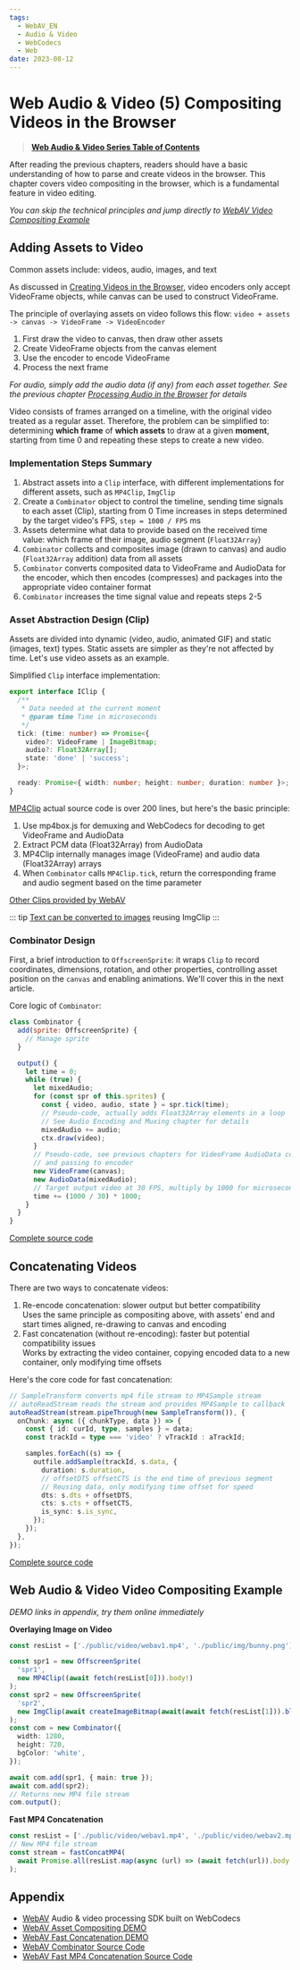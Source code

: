 ```yaml
---
tags:
  - WebAV_EN
  - Audio & Video
  - WebCodecs
  - Web
date: 2023-08-12
---
```


# Web Audio & Video (5) Compositing Videos in the Browser

> [**Web Audio & Video Series Table of Contents**](/tag/WebAV_EN)

After reading the previous chapters, readers should have a basic understanding of how to parse and create videos in the browser.
This chapter covers video compositing in the browser, which is a fundamental feature in video editing.

_You can skip the technical principles and jump directly to [WebAV Video Compositing Example](#webav-video-compositing-example)_

## Adding Assets to Video

Common assets include: videos, audio, images, and text

As discussed in [Creating Videos in the Browser](/posts/2023/07/31/webav-3-create-video/), video encoders only accept VideoFrame objects, while canvas can be used to construct VideoFrame.

The principle of overlaying assets on video follows this flow: `video + assets -> canvas -> VideoFrame -> VideoEncoder`

1. First draw the video to canvas, then draw other assets
2. Create VideoFrame objects from the canvas element
3. Use the encoder to encode VideoFrame
4. Process the next frame

_For audio, simply add the audio data (if any) from each asset together. See the previous chapter [Processing Audio in the Browser](/posts/2023/08/05/webav-4-process-audio/) for details_

Video consists of frames arranged on a timeline, with the original video treated as a regular asset.
Therefore, the problem can be simplified to: determining **which frame** of **which assets** to draw at a given **moment**, starting from time 0 and repeating these steps to create a new video.

### Implementation Steps Summary

1. Abstract assets into a `Clip` interface, with different implementations for different assets, such as `MP4Clip`, `ImgClip`
2. Create a `Combinator` object to control the timeline, sending time signals to each asset (Clip), starting from 0
   Time increases in steps determined by the target video's FPS, `step = 1000 / FPS` ms
3. Assets determine what data to provide based on the received time value: which frame of their image, audio segment (`Float32Array`)
4. `Combinator` collects and composites image (drawn to canvas) and audio (`Float32Array` addition) data from all assets
5. `Combinator` converts composited data to VideoFrame and AudioData for the encoder, which then encodes (compresses) and packages into the appropriate video container format
6. `Combinator` increases the time signal value and repeats steps 2-5

### Asset Abstraction Design (Clip)

Assets are divided into dynamic (video, audio, animated GIF) and static (images, text) types. Static assets are simpler as they're not affected by time. Let's use video assets as an example.

Simplified `Clip` interface implementation:

```ts
export interface IClip {
  /**
   * Data needed at the current moment
   * @param time Time in microseconds
   */
  tick: (time: number) => Promise<{
    video?: VideoFrame | ImageBitmap;
    audio?: Float32Array[];
    state: 'done' | 'success';
  }>;

  ready: Promise<{ width: number; height: number; duration: number }>;
}
```

[MP4Clip][2] actual source code is over 200 lines, but here's the basic principle:

1. Use mp4box.js for demuxing and WebCodecs for decoding to get VideoFrame and AudioData
2. Extract PCM data (Float32Array) from AudioData
3. MP4Clip internally manages image (VideoFrame) and audio data (Float32Array) arrays
4. When `Combinator` calls `MP4Clip.tick`, return the corresponding frame and audio segment based on the time parameter

[Other Clips provided by WebAV][1]

::: tip
[Text can be converted to images][8] reusing ImgClip
:::

### Combinator Design

First, a brief introduction to `OffscreenSprite`: it wraps `Clip` to record coordinates, dimensions, rotation, and other properties, controlling asset position on the `canvas` and enabling animations. We'll cover this in the next article.

Core logic of `Combinator`:

```js
class Combinator {
  add(sprite: OffscreenSprite) {
    // Manage sprite
  }

  output() {
    let time = 0;
    while (true) {
      let mixedAudio;
      for (const spr of this.sprites) {
        const { video, audio, state } = spr.tick(time);
        // Pseudo-code, actually adds Float32Array elements in a loop
        // See Audio Encoding and Muxing chapter for details
        mixedAudio += audio;
        ctx.draw(video);
      }
      // Pseudo-code, see previous chapters for VideoFrame AudioData construction
      // and passing to encoder
      new VideoFrame(canvas);
      new AudioData(mixedAudio);
      // Target output video at 30 FPS, multiply by 1000 for microseconds
      time += (1000 / 30) * 1000;
    }
  }
}
```

[Complete source code][3]

## Concatenating Videos

There are two ways to concatenate videos:

1. Re-encode concatenation: slower output but better compatibility  
   Uses the same principle as compositing above, with assets' end and start times aligned, re-drawing to canvas and encoding
2. Fast concatenation (without re-encoding): faster but potential compatibility issues  
   Works by extracting the video container, copying encoded data to a new container, only modifying time offsets

Here's the core code for fast concatenation:

```ts
// SampleTransform converts mp4 file stream to MP4Sample stream
// autoReadStream reads the stream and provides MP4Sample to callback
autoReadStream(stream.pipeThrough(new SampleTransform()), {
  onChunk: async ({ chunkType, data }) => {
    const { id: curId, type, samples } = data;
    const trackId = type === 'video' ? vTrackId : aTrackId;

    samples.forEach((s) => {
      outfile.addSample(trackId, s.data, {
        duration: s.duration,
        // offsetDTS offsetCTS is the end time of previous segment
        // Reusing data, only modifying time offset for speed
        dts: s.dts + offsetDTS,
        cts: s.cts + offsetCTS,
        is_sync: s.is_sync,
      });
    });
  },
});
```

[Complete source code][4]

## Web Audio & Video Video Compositing Example

_DEMO links in appendix, try them online immediately_

**Overlaying Image on Video**

```ts
const resList = ['./public/video/webav1.mp4', './public/img/bunny.png'];

const spr1 = new OffscreenSprite(
  'spr1',
  new MP4Clip((await fetch(resList[0])).body!)
);
const spr2 = new OffscreenSprite(
  'spr2',
  new ImgClip(await createImageBitmap(await(await fetch(resList[1])).blob()))
);
const com = new Combinator({
  width: 1280,
  height: 720,
  bgColor: 'white',
});

await com.add(spr1, { main: true });
await com.add(spr2);
// Returns new MP4 file stream
com.output();
```

**Fast MP4 Concatenation**

```ts
const resList = ['./public/video/webav1.mp4', './public/video/webav2.mp4'];
// New MP4 file stream
const stream = fastConcatMP4(
  await Promise.all(resList.map(async (url) => (await fetch(url)).body!))
);
```

## Appendix

- [WebAV][5] Audio & video processing SDK built on WebCodecs
- [WebAV Asset Compositing DEMO][6]
- [WebAV Fast Concatenation DEMO][7]
- [WebAV Combinator Source Code][3]
- [WebAV Fast MP4 Concatenation Source Code][4]

[1]: https://github.com/hughfenghen/WebAV/tree/49bed37798412d29a1ec51ef5f7d45cd7682b218/packages/av-cliper/src/clips
[2]: https://github.com/hughfenghen/WebAV/blob/49bed37798412d29a1ec51ef5f7d45cd7682b218/packages/av-cliper/src/clips/mp4-clip.ts#L13
[3]: https://github.com/hughfenghen/WebAV/blob/49bed37798412d29a1ec51ef5f7d45cd7682b218/packages/av-cliper/src/combinator.ts#L151
[4]: https://github.com/hughfenghen/WebAV/blob/49bed37798412d29a1ec51ef5f7d45cd7682b218/packages/av-cliper/src/mp4-utils.ts#L646
[5]: https://github.com/hughfenghen/WebAV
[6]: https://fenghen.me/WebAV/demo/2_1-concat-video
[7]: https://fenghen.me/WebAV/demo/2_5-video-compsite-and-concat
[8]: https://github.com/hughfenghen/WebAV/blob/49bed37798412d29a1ec51ef5f7d45cd7682b218/packages/av-cliper/src/dom-utils.ts#L36
